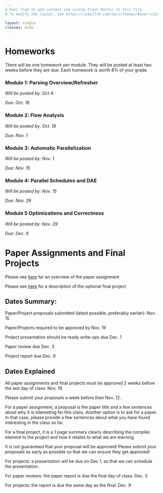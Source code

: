 ```yaml
---
# Feel free to add content and custom Front Matter to this file.
# To modify the layout, see https://jekyllrb.com/docs/themes/#overriding-theme-defaults

layout: single
classes: wide
---
```


# Homeworks

There will be one homework per module. They will be posted at least two weeks before they are due. Each homework is worth 8% of your grade.

### Module 1: Parsing Overview/Refresher

_Will be posted by: Oct 4._ 

_Due: Oct. 18_

### Module 2: Flow Analysis

_Will be posted by: Oct. 18_ 

_Due: Nov. 1_

### Module 3: Automatic Parallelization

_Will be posted by: Nov. 1_

_Due: Nov. 15_

### Module 4: Parallel Schedules and DAE

_Will be posted by: Nov. 15_ 

_Due: Nov. 29_

### Module 5 Optimizations and Correctness

_Will be posted by: Nov. 29_ 

_Due: Dec. 9_

# Paper Assignments and Final Projects

Please see [here](overview.html#paper-assignment) for an overview of the paper assignment

Please see [here](overview.html#final-project) for a description of the optional final project

## Dates Summary:

Paper/Project proposals submitted (latest possible, preferably earlier): Nov. 15

Paper/Projects required to be approved by Nov. 19

Project presentation should be ready write-ups due Dec. 1

Paper review due Dec. 3

Project report due Dec. 9


## Dates Explained

All paper assignments and final projects must be approved 2 weeks before the last day of class: Nov. 19.

Please submit your proposals a week before then Nov. 12.

For a paper assignment, a proposal is the paper title and a few sentences about why it is interesting for this class. Another option is to ask for a paper. In that case, please provide a few sentences about what you have found interesting in the class so far.

For a final project, it is a 1 page summary clearly describing the compiler element to the project and how
it relates to what we are learning.

It is not guaranteed that your proposal will be approved! Please submit your proposals as early as possible so that we can ensure they get approved!

For projects: a presentation will be due on Dec 1, so that we can schedule the presentation.

For paper reviews: the paper report is due the final day of class: Dec. 3

For projects: the report is due the same day as the final: Dec. 9

